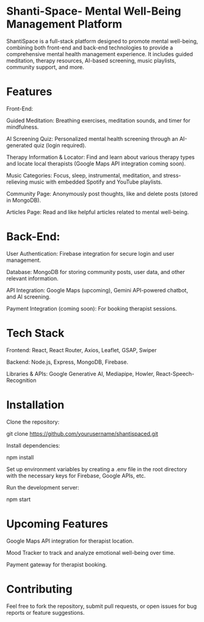 # Shanti-Space- Mental Well-Being Management Platform
ShantiSpace is a full-stack platform designed to promote mental well-being, combining both front-end and back-end technologies to provide a comprehensive mental health management experience. It includes guided meditation, therapy resources, AI-based screening, music playlists, community support, and more.

# Features
Front-End:

Guided Meditation: Breathing exercises, meditation sounds, and timer for mindfulness.

AI Screening Quiz: Personalized mental health screening through an AI-generated quiz (login required).

Therapy Information & Locator: Find and learn about various therapy types and locate local therapists (Google Maps API integration coming soon).

Music Categories: Focus, sleep, instrumental, meditation, and stress-relieving music with embedded Spotify and YouTube playlists.

Community Page: Anonymously post thoughts, like and delete posts (stored in MongoDB).

Articles Page: Read and like helpful articles related to mental well-being.

# Back-End:
User Authentication: Firebase integration for secure login and user management.

Database: MongoDB for storing community posts, user data, and other relevant information.

API Integration: Google Maps (upcoming), Gemini API-powered chatbot, and AI screening.

Payment Integration (coming soon): For booking therapist sessions.

# Tech Stack
Frontend: React, React Router, Axios, Leaflet, GSAP, Swiper

Backend: Node.js, Express, MongoDB, Firebase.

Libraries & APIs: Google Generative AI, Mediapipe, Howler, React-Speech-Recognition

# Installation
Clone the repository:

git clone https://github.com/yourusername/shantispaced.git

Install dependencies:

npm install

Set up environment variables by creating a .env file in the root directory with the necessary keys for Firebase, Google APIs, etc.

Run the development server:

npm start

# Upcoming Features
Google Maps API integration for therapist location.

Mood Tracker to track and analyze emotional well-being over time.

Payment gateway for therapist booking.

# Contributing
Feel free to fork the repository, submit pull requests, or open issues for bug reports or feature suggestions.
